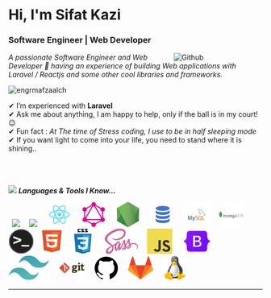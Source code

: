 <h1 align="left">Hi, I'm Sifat Kazi</h1>
<h3 align="left">Software Engineer | Web Developer</h3>
<p align="left">
<img width="35%" align="right" alt="Github" src="https://user-images.githubusercontent.com/48678280/88862734-4903af80-d201-11ea-968b-9c939d88a37c.gif" />




<p align="left">
  <em>
  A passionate Software Engineer and Web Developer 🚀 having an experience of building Web applications with Laravel / Reactjs and some other cool libraries and frameworks.

  </em> 
  <br>

</p>

<p align="left"> <img src="https://komarev.com/ghpvc/?username=SIFAT69&color=0e75b6&style=flat-square&label=PROFILE+VIEWS" alt="engrmafzaalch" /> </p>



✔ I’m experienced with **Laravel**<br>
✔ Ask me about anything, I am happy to help, only if the ball is in my court!😉<br>
✔ Fun fact : *At The time of Stress coding, I use to be in half sleeping mode*<br>
✔ If you want light to come into your life, you need to stand where it is shining.. <br><br><br><br>
 

<img src="https://media.giphy.com/media/ObNTw8Uzwy6KQ/giphy.gif" width="30px">&nbsp;***Languages & Tools I Know...***
<p align="left">
  <code> <img height="50" src="https://laravel.com/img/logomark.min.svg"> </code>
  <code> <img height="50" src="https://www.php.net//images/logos/new-php-logo.svg"> </code>
  <code> <img height="50" src="https://raw.githubusercontent.com/github/explore/80688e429a7d4ef2fca1e82350fe8e3517d3494d/topics/react/react.png"> </code>
  <code> <img height="50" src="https://raw.githubusercontent.com/github/explore/80688e429a7d4ef2fca1e82350fe8e3517d3494d/topics/graphql/graphql.png"> </code>
  <code> <img height="50" src="https://raw.githubusercontent.com/github/explore/80688e429a7d4ef2fca1e82350fe8e3517d3494d/topics/nodejs/nodejs.png"> </code>
  <code> <img height="50" src="https://raw.githubusercontent.com/github/explore/80688e429a7d4ef2fca1e82350fe8e3517d3494d/topics/sql/sql.png"> </code>
  <code> <img height="50" src="https://raw.githubusercontent.com/github/explore/80688e429a7d4ef2fca1e82350fe8e3517d3494d/topics/mysql/mysql.png"> </code>
  <code> <img height="50" src="https://raw.githubusercontent.com/github/explore/80688e429a7d4ef2fca1e82350fe8e3517d3494d/topics/mongodb/mongodb.png"> </code>
  <code> <img height="50" src="https://raw.githubusercontent.com/github/explore/80688e429a7d4ef2fca1e82350fe8e3517d3494d/topics/terminal/terminal.png"> </code>
  <code><img height="50" src="https://github.com/engrmafzaalch/engrmafzaalch/blob/main/html.png"></code>
  <code> <img height="50" src="https://github.com/engrmafzaalch/engrmafzaalch/blob/main/css.png"> </code>
  <code> <img height="50" src="https://github.com/engrmafzaalch/engrmafzaalch/blob/main/sass.svg"> </code>  
  <code> <img height="50" src="https://github.com/engrmafzaalch/engrmafzaalch/blob/main/js.png"> </code>
  <code> <img height="50" src="https://github.com/engrmafzaalch/engrmafzaalch/blob/main/bootstrap.png"> </code>
  <code> <img height="50" src="https://github.com/engrmafzaalch/engrmafzaalch/blob/main/tailwin.png"> </code>
  <code> <img height="50" src="https://github.com/engrmafzaalch/engrmafzaalch/blob/main/git.webp"> </code>
  <code> <img height="50" src="https://github.com/engrmafzaalch/engrmafzaalch/blob/main/github.png"> </code>
  <code> <img height="50" src="https://github.com/engrmafzaalch/engrmafzaalch/blob/main/gitlab-282507.webp"> </code>
  <code> <img height="50" src="https://github.com/engrmafzaalch/engrmafzaalch/blob/main/linux.png"> </code>
  <hr>
